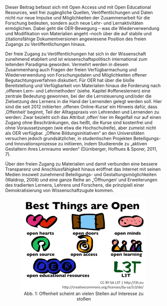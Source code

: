 <!-- filename: 06_Offenheit_von_Lehr-_und_Forschungsressourcen_nur_ein_Trend_oder_ein_neues_Paradigma.md -->
<!-- title: Offenheit von Lehr- und Forschungsressourcen: nur ein Trend oder ein neues Paradigma? -->

Dieser Beitrag befasst sich mit Open Access und mit Open Educational Resources, weil frei zugängliche Quellen, Veröffentlichungen und Daten nicht nur neue Impulse und Möglichkeiten der Zusammenarbeit für die Forschung bedeuten, sondern auch neue Lehr- und Lernaktivitäten ermöglichen. Dabei geht die OER-Bewegung – was die Wiederverwendung und Modifikation von Materialien angeht –noch über die auf stabile und zitationsfähige Dokumentversionen angewiesene Position des freien Zugangs zu Veröffentlichungen hinaus.

Der freie Zugang zu Veröffentlichungen hat sich in der Wissenschaft zunehmend etabliert und ist wissenschaftspolitisch international zum leitenden Paradigma geworden. Vermehrt werden in diesem Zusammenhang auch Fragen der freien Verfügbarmachung und Wiederverwendung von Forschungsdaten und Möglichkeiten offener Begutachtungsverfahren diskutiert. Für OER hat über die bloße Bereitstellung und Verfügbarkeit von Materialien hinaus die Forderung nach ‚offenen Lern- und Lehrmethoden‘ (siehe. Kapitel #offeneslernen) eine zentrale Bedeutung gewonnen, bei der die Lernsteuerung und/oder die Zielsetzung des Lernens in die Hand der Lernenden gelegt werden soll. Hier sind die seit 2012 initiierten ‚offenen Online-Kurse‘ ein Hinweis dafür, dass ‚Offenheit‘ beginnt, Teil der Alltagspraxis von Lehrenden und Lernenden zu werden: Zwar bezieht sich das Attribut ‚offen‘ hier im Regelfall nur auf einen Zugang ohne Beschränkungen, das heißt, die Kurse sind kostenfrei und ohne Voraussetzungen (wie etwa die Hochschulreife), aber zumeist nicht als OER verfügbar. „Offene Bildungsinitiativen“ an den Universitäten versuchen jedoch grundsätzlicher, in studentischen Projekten Beteiligungs- und Innovationsprozesse zu initiieren, indem Studierende zu „aktiven Gestaltern ihres Lernraums werden“ (Dürnberger, Hofhues &amp; Sporer, 2011, 7).

Über den freien Zugang zu Materialien und damit verbunden eine bessere Transparenz und Anschlussfähigkeit hinaus eröffnet das Internet mit seinen Medien insoweit zunehmend Beteiligungs- und Gestaltungsmöglichkeiten (Waldrop, 2008) und eine ganze Reihe an „‘Öffnungen‘ und Erweiterungen des tradierten Lernens, Lehrens und Forschens, die prinzipiell einer Demokratisierung von Wissenschaftzugute kommen.

<center><figure>
  <img src="img/1_Offenheit_scheint_an_vielen_Stellen_auf_Interesse_zu_stoen.jpg" alt="Abb. 1: Offenheit scheint an vielen Stellen auf Interesse zu stoßen">
  <figcaption>Abb. 1: Offenheit scheint an vielen Stellen auf Interesse zu stoßen</figcaption>
</figure></center>

